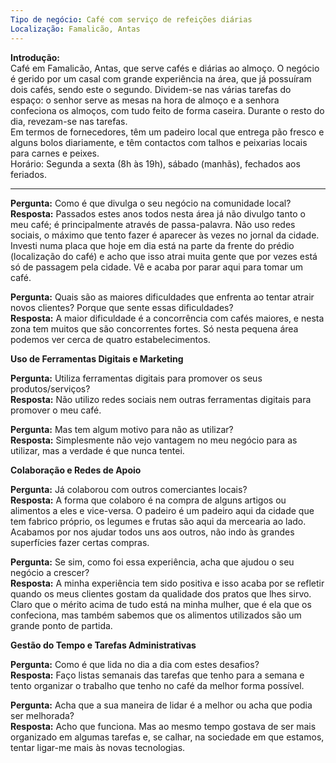 ```yaml
---
Tipo de negócio: Café com serviço de refeições diárias  
Localização: Famalicão, Antas  
---
```


**Introdução:**  
Café em Famalicão, Antas, que serve cafés e diárias ao almoço. O negócio é gerido por um casal com grande experiência na área, que já possuíram dois cafés, sendo este o segundo. Dividem-se nas várias tarefas do espaço: o senhor serve as mesas na hora de almoço e a senhora confeciona os almoços, com tudo feito de forma caseira. Durante o resto do dia, revezam-se nas tarefas.  
Em termos de fornecedores, têm um padeiro local que entrega pão fresco e alguns bolos diariamente, e têm contactos com talhos e peixarias locais para carnes e peixes.  
Horário: Segunda a sexta (8h às 19h), sábado (manhãs), fechados aos feriados.

---

**Pergunta:** Como é que divulga o seu negócio na comunidade local?  
**Resposta:** Passados estes anos todos nesta área já não divulgo tanto o meu café; é principalmente através de passa-palavra. Não uso redes sociais, o máximo que tento fazer é aparecer às vezes no jornal da cidade. Investi numa placa que hoje em dia está na parte da frente do prédio (localização do café) e acho que isso atrai muita gente que por vezes está só de passagem pela cidade. Vê e acaba por parar aqui para tomar um café.

**Pergunta:** Quais são as maiores dificuldades que enfrenta ao tentar atrair novos clientes? Porque que sente essas dificuldades?  
**Resposta:** A maior dificuldade é a concorrência com cafés maiores, e nesta zona tem muitos que são concorrentes fortes. Só nesta pequena área podemos ver cerca de quatro estabelecimentos.

**Uso de Ferramentas Digitais e Marketing**

**Pergunta:** Utiliza ferramentas digitais para promover os seus produtos/serviços?  
**Resposta:** Não utilizo redes sociais nem outras ferramentas digitais para promover o meu café.

**Pergunta:** Mas tem algum motivo para não as utilizar?  
**Resposta:** Simplesmente não vejo vantagem no meu negócio para as utilizar, mas a verdade é que nunca tentei.

**Colaboração e Redes de Apoio**

**Pergunta:** Já colaborou com outros comerciantes locais?  
**Resposta:** A forma que colaboro é na compra de alguns artigos ou alimentos a eles e vice-versa. O padeiro é um padeiro aqui da cidade que tem fabrico próprio, os legumes e frutas são aqui da mercearia ao lado. Acabamos por nos ajudar todos uns aos outros, não indo às grandes superfícies fazer certas compras.

**Pergunta:** Se sim, como foi essa experiência, acha que ajudou o seu negócio a crescer?  
**Resposta:** A minha experiência tem sido positiva e isso acaba por se refletir quando os meus clientes gostam da qualidade dos pratos que lhes sirvo. Claro que o mérito acima de tudo está na minha mulher, que é ela que os confeciona, mas também sabemos que os alimentos utilizados são um grande ponto de partida.

**Gestão do Tempo e Tarefas Administrativas**

**Pergunta:** Como é que lida no dia a dia com estes desafios?  
**Resposta:** Faço listas semanais das tarefas que tenho para a semana e tento organizar o trabalho que tenho no café da melhor forma possível.

**Pergunta:** Acha que a sua maneira de lidar é a melhor ou acha que podia ser melhorada?  
**Resposta:** Acho que funciona. Mas ao mesmo tempo gostava de ser mais organizado em algumas tarefas e, se calhar, na sociedade em que estamos, tentar ligar-me mais às novas tecnologias.
